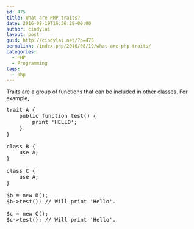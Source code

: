 ```yaml
---
id: 475
title: What are PHP traits?
date: 2016-08-19T16:36:28+00:00
author: cindylai
layout: post
guid: http://cindylai.net/?p=475
permalink: /index.php/2016/08/19/what-are-php-traits/
categories:
  - PHP
  - Programming
tags:
  - php
---
```

Traits are a group of functions that can be included in other classes. For example,

<pre class="brush: plain; title: ; notranslate" title="">trait A {
    public function test() {
        print 'HELLO';
    }
}

class B {
    use A;
}

class C {
    use A;
}

$b = new B();
$b-&gt;test(); // Will print 'Hello'.

$c = new C();
$c-&gt;test(); // Will print 'Hello'.
</pre>